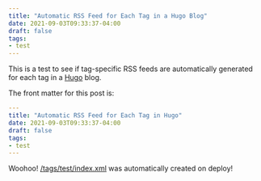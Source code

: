 ```yaml
---
title: "Automatic RSS Feed for Each Tag in a Hugo Blog"
date: 2021-09-03T09:33:37-04:00
draft: false
tags:
- test
---
```


This is a test to see if tag-specific RSS feeds are automatically generated
for each tag in a [Hugo](https://gohugo.io/) blog.

The front matter for this post is:

```yaml
---
title: "Automatic RSS Feed for Each Tag in Hugo"
date: 2021-09-03T09:33:37-04:00
draft: false
tags:
- test
---
```

Woohoo! [/tags/test/index.xml](/tags/test/index.xml) was automatically created on deploy!